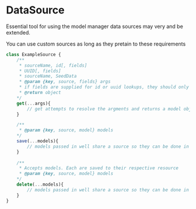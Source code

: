 # DataSource
Essential tool for using the model manager data sources may very and be extended.

You can use custom sources as long as they pretain to these requirements
```js
class ExampleSource {
    /**
     * sourceName, id[, fields]
     * UUID[, fields]
     * sourceName, SeedData
     * @param {key, source, fields} args
     * if fields are supplied for id or uuid lookups, they should only lookup the respective fields
     * @return object
    */
    get(...args){
        // get attempts to resolve the argments and returns a model object
    }

    /**
     * @param {key, source, model} models
    */
    save(...models){
        // models passed in well share a source so they can be done in batches
    }
    
    /**
     * Accepts models. Each are saved to their respective resource
     * @param {key, source, model} models
    */
    delete(...models){
        // models passed in well share a source so they can be done in batches
    }
}
```